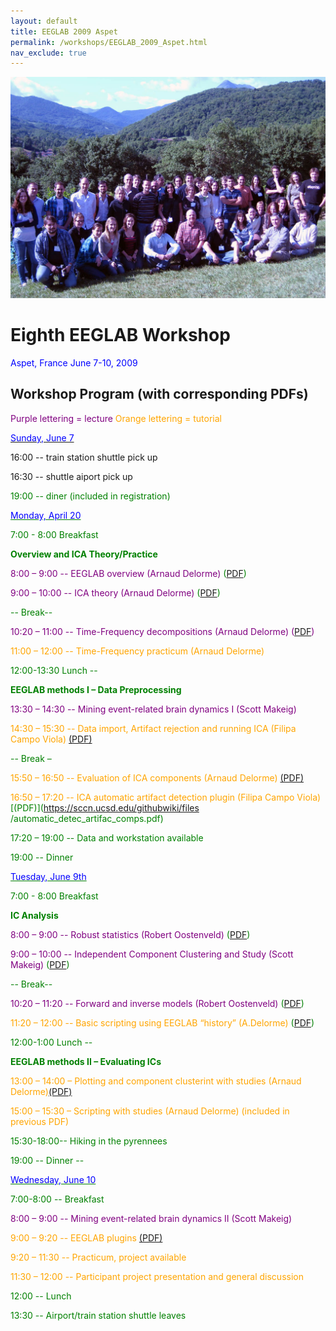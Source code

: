 ```yaml
---
layout: default
title: EEGLAB 2009 Aspet 
permalink: /workshops/EEGLAB_2009_Aspet.html
nav_exclude: true
---
```


![300px\|thumb\|left](/assets/images/Aspet.jpg)

Eighth EEGLAB Workshop
======================

<span style="color: blue">Aspet, France June 7-10, 2009</span>



Workshop Program (with corresponding PDFs)
------------------------------------------

<span style="color: purple">Purple lettering = lecture</span>
<span style="color: orange">Orange lettering = tutorial</span>

<u><span style="color: blue">Sunday, June 7</span></u>


16:00 -- train station shuttle pick up

16:30 -- shuttle aiport pick up

<span style="color: green">


19:00 -- diner (included in registration)</span>

<u><span style="color: blue">Monday, April 20</span></u>


<span style="color: green">7:00 - 8:00 Breakfast</span>

<!-- -->


**Overview and ICA Theory/Practice**



<span style="color: purple">8:00 – 9:00 -- EEGLAB overview (Arnaud Delorme) </span>
([PDF](https://sccn.ucsd.edu/githubwiki/files/lecture_eeglaboverview2.pdf))

<span style="color: purple">9:00 – 10:00 -- ICA theory (Arnaud Delorme) </span> ([PDF](https://sccn.ucsd.edu/githubwiki/files/lecture_ica.pdf))


<span style="color: green">-- Break--</span>
<br>

<span style="color: purple">10:20 – 11:00 -- Time-Frequency decompositions (Arnaud Delorme) ([PDF](https://sccn.ucsd.edu/githubwiki/files/lecture_timefreq.pdf))</span>

<span style="color: orange">11:00 – 12:00 -- Time-Frequency practicum (Arnaud Delorme) </span>

<!-- -->


<span style="color: green">12:00-13:30 Lunch --</span>

<!-- -->


**EEGLAB methods I – Data Preprocessing**




<span style="color: purple">13:30 – 14:30 -- Mining event-related brain dynamics I (Scott Makeig)</span>



<span style="color: orange"> 14:30 – 15:30 -- Data import, Artifact rejection and running ICA (Filipa Campo Viola)</span> [(PDF)](https://sccn.ucsd.edu/githubwiki/files/practicum_1_data_import_artifreject.pdf)

<span style="color: green">-- Break –</span>

<span style="color: orange"> 15:50 – 16:50 -- Evaluation of ICA components (Arnaud Delorme) </span> [(PDF)](https://sccn.ucsd.edu/githubwiki/files/practicum_3_evaluateics2.pdf)

<span style="color: orange">16:50 – 17:20 -- ICA automatic artifact detection plugin (Filipa Campo Viola)</span> [(PDF)](https://sccn.ucsd.edu/githubwiki/files
/automatic_detec_artifac_comps.pdf)

17:20 – 19:00 -- Data and workstation available



<span style="color: green">19:00 -- Dinner</span>

<u><span style="color: blue">Tuesday, June 9th</span></u>


<span style="color: green">7:00 - 8:00 Breakfast</span>

<!-- -->


**IC Analysis**


<span style="color: purple">8:00 – 9:00 -- Robust statistics (Robert Oostenveld) </span> ([PDF](https://sccn.ucsd.edu/githubwiki/files/robust_statistics_aspet2009.pdf))

<span style="color: purple">9:00 – 10:00 -- Independent Component Clustering and Study (Scott Makeig) </span> ([PDF](https://sccn.ucsd.edu/githubwiki/files/eeglab_aspet_clustering09.pdf))

<span style="color: green">-- Break--</span>

<span style="color: purple">10:20 – 11:20 -- Forward and inverse models (Robert Oostenveld) </span> ([PDF](https://sccn.ucsd.edu/githubwiki/files/forward_and_inverse_models_aspet2009.pdf))

<span style="color: orange">11:20 – 12:00 -- Basic scripting using EEGLAB “history” (A.Delorme)</span> ([PDF](https://sccn.ucsd.edu/githubwiki/files/practicum_4_basic_scripting.pdf))
<br>

<span style="color: green">12:00-1:00 Lunch --</span>



**EEGLAB methods II – Evaluating ICs**


<span style="color: orange">13:00 – 14:00 – Plotting and component clusterint
with studies (Arnaud Delorme)</span>[(PDF)](https://sccn.ucsd.edu/githubwiki/files/practicum_9_studyplotedit2.pdf)

<span style="color: orange">15:00 – 15:30 – Scripting with studies (Arnaud Delorme) (included in previous PDF)</span>

<!-- -->


<span style="color: green">15:30-18:00-- Hiking in the pyrennees</span>

<!-- -->


<span style="color: green">19:00 -- Dinner --</span>

<u><span style="color: blue">Wednesday, June 10</span></u>


<span style="color: green">7:00-8:00 -- Breakfast</span>

<!-- -->



<span style="color: purple">8:00 – 9:00 -- Mining event-related brain dynamics II (Scott Makeig)</span>

<span style="color: orange">9:00 – 9:20 -- EEGLAB plugins</span> [(PDF)](https://sccn.ucsd.edu/githubwiki/files/eeglab_plugins2.pdf)
<!-- -->



<span style="color: orange">9:20 – 11:30 -- Practicum, project available</span>

<span style="color: orange">11:30 – 12:00 -- Participant project presentation and general discussion</span>

<!-- -->


<span style="color: green">12:00 -- Lunch</span>

<!-- -->


<span style="color: green">13:30 -- Airport/train station shuttle leaves</span>

